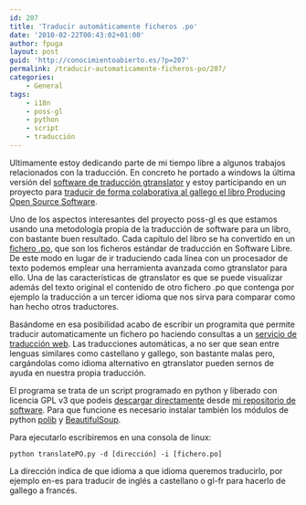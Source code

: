 ```yaml
---
id: 207
title: 'Traducir automáticamente ficheros .po'
date: '2010-02-22T00:43:02+01:00'
author: fpuga
layout: post
guid: 'http://conocimientoabierto.es/?p=207'
permalink: /traducir-automaticamente-ficheros-po/207/
categories:
    - General
tags:
    - i18n
    - poss-gl
    - python
    - script
    - traducción
---
```


Ultimamente estoy dedicando parte de mi tiempo libre a algunos trabajos relacionados con la traducción. En concreto he portado a windows la última versión del [software de traducción gtranslator](http://gtranslator.sourceforge.net/) y estoy participando en un proyecto para [traducir de forma colaborativa al gallego el libro Producing Open Source Software](http://producingoss.ghandalf.org/).

Uno de los aspectos interesantes del proyecto poss-gl es que estamos usando una metodología propia de la traducción de software para un libro, con bastante buen resultado. Cada capítulo del libro se ha convertido en un [fichero .po](http://es.wikipedia.org/wiki/Gettext), que son los ficheros estándar de traducción en Software Libre. De este modo en lugar de ir traduciendo cada línea con un procesador de texto podemos emplear una herramienta avanzada como gtranslator para ello. Una de las características de gtranslator es que se puede visualizar además del texto original el contenido de otro fichero .po que contenga por ejemplo la traducción a un tercer idioma que nos sirva para comparar como han hecho otros traductores.

Basándome en esa posibilidad acabo de escribir un programita que permite traducir automaticamente un fichero po haciendo consultas a un [servicio de traducción web](http://www.opentrad.com/). Las traducciones automáticas, a no ser que sean entre lenguas similares como castellano y gallego, son bastante malas pero, cargándolas como idioma alternativo en gtranslator pueden sernos de ayuda en nuestra propia traducción.

El programa se trata de un script programado en python y liberado con licencia GPL v3 que podeis [descargar directamente](http://repo.or.cz/w/fpuga.git/blob_plain/HEAD:/localizacion/translatePO.py) desde [mi repositorio de software](http://repo.or.cz/w/fpuga.git). Para que funcione es necesario instalar también los módulos de python [polib](http://bitbucket.org/izi/polib/src/) y [BeautifulSoup](http://www.crummy.com/software/BeautifulSoup/).

Para ejecutarlo escribiremos en una consola de linux:

`python translatePO.py -d [dirección] -i [fichero.po]`

La dirección indica de que idioma a que idioma queremos traducirlo, por ejemplo en-es para traducir de inglés a castellano o gl-fr para hacerlo de gallego a francés.